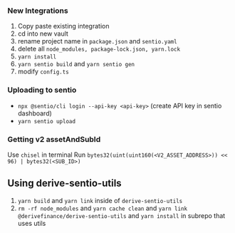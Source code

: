 ### New Integrations


1. Copy paste existing integration
2. cd into new vault
3. rename project name in `package.json` and `sentio.yaml`
4. delete all `node_modules, package-lock.json, yarn.lock`
5. `yarn install`
6. `yarn sentio build` and `yarn sentio gen`
7. modify `config.ts`


### Uploading to sentio
- `npx @sentio/cli login --api-key <api-key>` (create API key in sentio dashboard)
- `yarn sentio upload`

### Getting v2 assetAndSubId
Use `chisel` in terminal
Run `bytes32(uint(uint160(<V2_ASSET_ADDRESS>)) << 96) | bytes32(<SUB_ID>)` 

## Using derive-sentio-utils
1. `yarn build` and `yarn link` inside of `derive-sentio-utils`
2. `rm -rf node_modules` and `yarn cache clean` and `yarn link @derivefinance/derive-sentio-utils` and `yarn install` in subrepo that uses utils